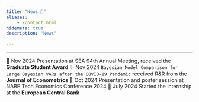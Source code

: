 ```yaml
---
title: "News 📣"
aliases:
    - /contact.html
hidemeta: true
description: "News"

---
```


---

📣 Nov 2024 Presentation at SEA 94th Annual Meeting, received the **Graduate Student Award**
✨ Nov 2024 ``Bayesian Model Comparison for Large Bayesian VARs after the COVID-19 Pandemic`` received R&R from the **Journal of Econometrics**
📣 Oct 2024 Presentation and poster session at NABE Tech Economics Conference 2024
💼 July 2024 Started the internship at the **European Central Bank** 
